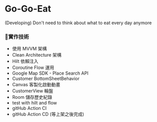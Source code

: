 # Go-Go-Eat
(Developing) Don't need to think about what to eat every day anymore

### :pushpin:實作技術

* 使用 MVVM 架構
* Clean Architecture 架構
* Hilt 依賴注入
* Coroutine Flow 運用
* Google Map SDK - Place Search API
* Customer BottomSheetBehavior
* Canvas 客製化啟動動畫
* CustomerView 輪盤
* Room 儲存歷史紀錄
* test with hilt and flow
* gitHub Action CI
* gitHub Action CD (等上架之後完成)

